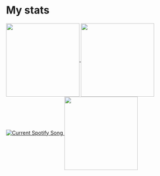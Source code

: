 <h1>My stats</h1>
<a href="https://github.com/anuraghazra/github-readme-stats">
  <img height=200 align="center" src="https://github-readme-stats.vercel.app/api?username=Liveeee7219&theme=tokyonight&show_icons=true&include_all_commits=true" />
</a>
<a href="https://github.com/anuraghazra/convoychat">
  <img height=200 align="center" src="https://github-readme-stats.vercel.app/api/top-langs?username=Liveeee7219&layout=compact&langs_count=20&card_width=320&theme=tokyonight&exclude_repo=monkey-mart" />
</a>
<a href="https://Levi1241.pythonanywhere.com/link">
  <img
    src="https://Levi1241.pythonanywhere.com?spin=true&scan=true&eq_color=790082&theme=dark"
    alt="Current Spotify Song"
  />
</a>
<a href="https://open.spotify.com/user/31reiogpui6hub6uxdgxooco7b2m">
  <img height=200 align="center" src="https://spotify-recently-played-readme.vercel.app/api?user=31reiogpui6hub6uxdgxooco7b2m" />
</a>
